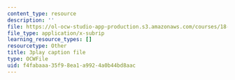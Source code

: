 ```yaml
---
content_type: resource
description: ''
file: https://ol-ocw-studio-app-production.s3.amazonaws.com/courses/18-03sc-differential-equations-fall-2011/f4fabaaa35f98ea1a9924a0b44bd8aac_q0PxCQWG3ic.srt
file_type: application/x-subrip
learning_resource_types: []
resourcetype: Other
title: 3play caption file
type: OCWFile
uid: f4fabaaa-35f9-8ea1-a992-4a0b44bd8aac
---
```

